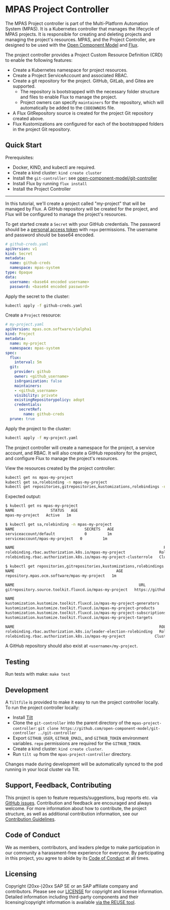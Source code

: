 # MPAS Project Controller

The MPAS Project controller is part of the Multi-Platform Automation System (MPAS). It is a Kubernetes controller that manages the lifecycle of MPAS projects. It is responsible for creating and deleting projects and managing the project's resources. MPAS, and the Project Controller, are designed to be used with the [Open Component Model](https://ocm.software) and [Flux](https://fluxcd.io).

The project controller provides a Project Custom Resource Definition (CRD) to enable the following features:

- Create a Kubernetes namespace for project resources.
- Create a Project ServiceAccount and associated RBAC.
- Create a git repository for the project. GitHub, GitLab, and Gitea are supported.
  - The repository is bootstrapped with the necessary folder structure and files to enable Flux to manage the project.
  - Project owners can specify `maintainers` for the repository, which will automatically be added to the `CODEOWNERS` file.
- A Flux GitRepository source is created for the project Git repository created above.
- Flux Kustomizations are configured for each of the bootstrapped folders in the project Git repository.

## Quick Start

Prerequisites:

- Docker, KIND, and kubectl are required.
- Create a kind cluster: `kind create cluster`
- Install the `git-controller`: see [open-component-model/git-controller](https://github.com/open-component-model/git-controller)
- Install Flux by running `flux install`
- Install the Project Controller

---

In this tutorial, we'll create a project called "my-project" that will be managed by Flux. A GitHub repository will be created for the project, and Flux will be configured to manage the project's resources.

To get started create a `Secret` with your GitHub credentials. The password should be a [personal access token](https://docs.github.com/en/github/authenticating-to-github/creating-a-personal-access-token) with `repo` permissions. The username and password should be base64 encoded.

```yaml
# github-creds.yaml
apiVersion: v1
kind: Secret
metadata:
  name: github-creds
  namespace: mpas-system
type: Opaque
data:
  username: <base64 encoded username>
  password: <base64 encoded password>
```

Apply the secret to the cluster:

```bash
kubectl apply -f github-creds.yaml
```

Create a `Project` resource:

```yaml
# my-project.yaml
apiVersion: mpas.ocm.software/v1alpha1
kind: Project
metadata:
  name: my-project
  namespace: mpas-system
spec:
  flux:
    interval: 5m
  git:
    provider: github
    owner: <github_username>
    isOrganization: false
    maintainers:
    - <github_username>
    visibility: private
    existingRepositorypolicy: adopt
    credentials:
      secretRef:
        name: github-creds
  prune: true
```

Apply the project to the cluster:

```bash
kubectl apply -f my-project.yaml
```

The project controller will create a namespace for the project, a service account, and RBAC. It will also create a GitHub repository for the project, and configure Flux to manage the project's resources.

View the resources created by the project controller:

```bash
kubectl get ns mpas-my-project
kubectl get sa,rolebinding -n mpas-my-project
kubectl get repositories,gitrepositories,kustomizations,rolebindings -n mpas-system
```

Expected output:

```bash
$ kubectl get ns mpas-my-project
NAME                STATUS   AGE
mpas-my-project   Active   1m

$ kubectl get sa,rolebinding -n mpas-my-project
NAME                               SECRETS   AGE
serviceaccount/default             0         1m
serviceaccount/mpas-my-project   0         1m

NAME                                                                  ROLE                                    AGE
rolebinding.rbac.authorization.k8s.io/mpas-my-project               Role/mpas-my-project                  1m
rolebinding.rbac.authorization.k8s.io/mpas-my-project-clusterrole   ClusterRole/mpas-projects-clusterrole   1m

$ kubectl get repositories,gitrepositories,kustomizations,rolebindings -n mpas-system
NAME                                             AGE
repository.mpas.ocm.software/mpas-my-project   1m

NAME                                                       URL                           AGE   READY   STATUS
gitrepository.source.toolkit.fluxcd.io/mpas-my-project   https://github.com/open-component-model/mpas-my-project   1m    True   stored artifact for revision 'main@sha1:112e4b27aa05b114a3adfe1b16d81bf49706ab42'

NAME                                                                        AGE   READY   STATUS
kustomization.kustomize.toolkit.fluxcd.io/mpas-my-project-generators      1m    True   Source is not ready, artifact not found
kustomization.kustomize.toolkit.fluxcd.io/mpas-my-project-products        1m    True   Source is not ready, artifact not found
kustomization.kustomize.toolkit.fluxcd.io/mpas-my-project-subscriptions   1m    True   Source is not ready, artifact not found
kustomization.kustomize.toolkit.fluxcd.io/mpas-my-project-targets         1m    True   Source is not ready, artifact not found

NAME                                                                ROLE                                     AGE
rolebinding.rbac.authorization.k8s.io/leader-election-rolebinding   Role/mpas-project-leader-election-role   1m
rolebinding.rbac.authorization.k8s.io/mpas-my-project             ClusterRole/mpas-projects-clusterrole    1m
```

A GitHub repository should also exist at `<username>/my-project`.

## Testing

Run tests with make: `make test`

## Development

A `Tiltfile` is provided to make it easy to run the project controller locally. To run the project controller locally:

- Install [Tilt](https://tilt.dev)
- Clone the `git-controller` into the parent directory of the `mpas-project-controller`: `git clone https://github.com/open-component-model/git-controller ../git-controller`
- Export `GITHUB_USER`, `GITHUB_EMAIL`, and `GITHUB_TOKEN` environment variables. `repo` permissions are required for the `GITHUB_TOKEN`.
- Create a kind cluster: `kind create cluster`.
- Run `tilt up` from the `mpas-project-controller` directory.

Changes made during development will be automatically synced to the pod running in your local cluster via Tilt.

## Support, Feedback, Contributing

This project is open to feature requests/suggestions, bug reports etc. via [GitHub issues](https://github.com/open-controller-model/mpas-project-controller/issues). Contribution and feedback are encouraged and always welcome. For more information about how to contribute, the project structure, as well as additional contribution information, see our [Contribution Guidelines](CONTRIBUTING.md).

## Code of Conduct

We as members, contributors, and leaders pledge to make participation in our community a harassment-free experience for everyone. By participating in this project, you agree to abide by its [Code of Conduct](CODE_OF_CONDUCT.md) at all times.

## Licensing

Copyright (20xx-)20xx SAP SE or an SAP affiliate company and <your-project> contributors. Please see our [LICENSE](LICENSE) for copyright and license information. Detailed information including third-party components and their licensing/copyright information is available [via the REUSE tool](https://api.reuse.software/info/github.com/open-component-model/mpas-project-controller).
